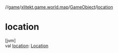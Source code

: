 //[game](../../../index.md)/[xlitekt.game.world.map](../index.md)/[GameObject](index.md)/[location](location.md)

# location

[jvm]\
val [location](location.md): [Location](../-location/index.md)
